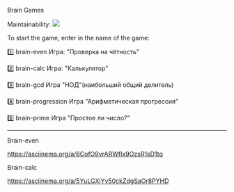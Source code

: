 Brain Games

Maintainability:  <a href="https://codeclimate.com/github/Nargiz-Toleutai/Brain-games/maintainability"><img src="https://api.codeclimate.com/v1/badges/9f9fe6e1f0fa5f09b608/maintainability" /></a>

To start the game, enter in the name of the game:

1️⃣ brain-even Игра: "Проверка на чётность"

2️⃣ brain-calc Игра: "Калькулятор"

3️⃣ brain-gcd Игра "НОД"(наибольший общий делитель)

4️⃣ brain-progression Игра "Арифметическая прогрессия"

5️⃣ brain-prime Игра "Простое ли число?"

______________________________________________________________

Brain-even

https://asciinema.org/a/6CofO9vrARWfIx9OzsR1sD1tq

<html>
<head>
  <link rel="stylesheet" type="text/css" href="asciinema-player.css" />
</head>
<body>
  <div id="player"></div>
  <script src="asciinema-player.min.js"></script>
  <script>
    AsciinemaPlayer.create(
      '529506.cast',
      document.getElementById('player'),
      { cols: 80, rows: 24 }
    );
  </script>
</body>
</html>

Brain-calc

https://asciinema.org/a/5YuLGXjYv50ckZdgSaOr8PYHD





